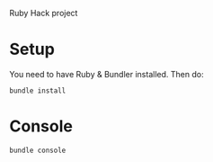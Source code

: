 Ruby Hack project


# Setup


You need to have Ruby & Bundler installed.
Then do:
```
bundle install
```

# Console

```
bundle console
```
